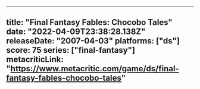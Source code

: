 
---
title: "Final Fantasy Fables: Chocobo Tales"
date: "2022-04-09T23:38:28.138Z"
releaseDate: "2007-04-03"
platforms: ["ds"]
score: 75
series: ["final-fantasy"]
metacriticLink: "https://www.metacritic.com/game/ds/final-fantasy-fables-chocobo-tales"
---
